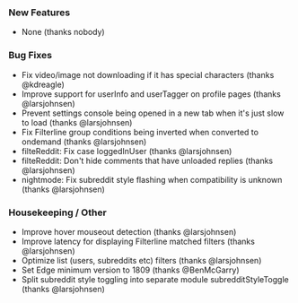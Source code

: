 ### New Features

- None (thanks nobody)

### Bug Fixes

- Fix video/image not downloading if it has special characters (thanks @kdreagle)
- Improve support for userInfo and userTagger on profile pages (thanks @larsjohnsen)
- Prevent settings console being opened in a new tab when it's just slow to load (thanks @larsjohnsen)
- Fix Filterline group conditions being inverted when converted to ondemand (thanks @larsjohnsen)
- filteReddit: Fix case loggedInUser (thanks @larsjohnsen)
- filteReddit: Don't hide comments that have unloaded replies (thanks @larsjohnsen)
- nightmode: Fix subreddit style flashing when compatibility is unknown (thanks @larsjohnsen)

### Housekeeping / Other

- Improve hover mouseout detection (thanks @larsjohnsen)
- Improve latency for displaying Filterline matched filters (thanks @larsjohnsen)
- Optimize list (users, subreddits etc) filters (thanks @larsjohnsen)
- Set Edge minimum version to 1809 (thanks @BenMcGarry)
- Split subreddit style toggling into separate module subredditStyleToggle (thanks @larsjohnsen)
